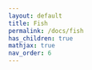 ```yaml
---
layout: default
title: Fish
permalink: /docs/fish
has_children: true
mathjax: true
nav_order: 6
---
```


